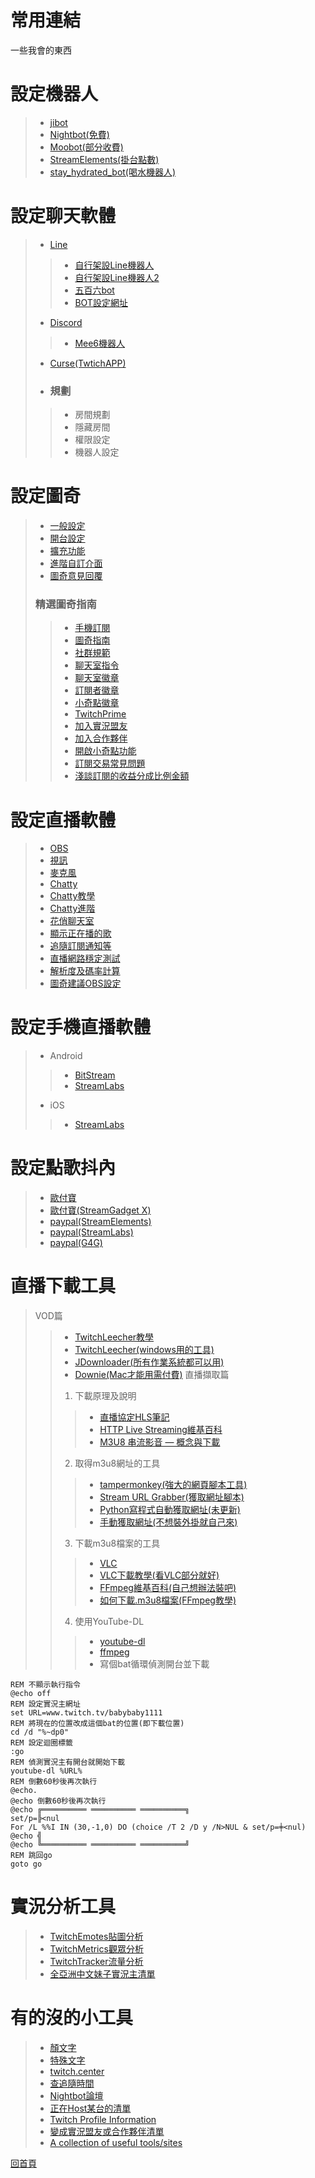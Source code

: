 # 常用連結
一些我會的東西

# 設定機器人
> + [jibot](http://jibot-web.appspot.com)
> + [Nightbot(免費)](http://beta.nightbot.tv)
> + [Moobot(部分收費)](http://twitch.moobot.tv)
> + [StreamElements(掛台點數)](http://streamelements.com)
> + [stay_hydrated_bot(喝水機器人)](stay_hydrated_bot)

# 設定聊天軟體
> + [Line](https://line.me)
>> + [自行架設Line機器人](https://ithelp.ithome.com.tw/users/20107309/ironman/1253)
>> + [自行架設Line機器人2](https://www.oxxostudio.tw/articles/201804/line-bot-apps-script.html)
>> + [五百六bot](line://ti/p/@xyd1256i)
>> + [BOT設定網址](https://admin-official.line.me)
> + [Discord](http://discordapp.com)
>> + [Mee6機器人](https://mee6.xyz)
> + [Curse(TwtichAPP)](https://app.twitch.tv/download)  
> + ### 規劃
>> + 房間規劃
>> + 隱藏房間
>> + 權限設定
>> + 機器人設定

# 設定圖奇
> + [一般設定](https://www.twitch.tv/settings/profile)
> + [開台設定](https://www.twitch.tv/broadcast/dashboard/settings)
> + [擴充功能](https://www.twitch.tv/broadcast/dashboard/extensions)
> + [進階自訂介面](https://forum.gamer.com.tw/C.php?bsn=60592&snA=2176)
> + [圖奇意見回覆](https://help.twitch.tv/customer/portal/emails/new)
> ### 精選圖奇指南
> > + [手機訂閱](https://help.twitch.tv/customer/zh_tw/portal/articles/2812403-訂閱方式#SubThurSubs)
> > + [圖奇指南](https://help.twitch.tv/customer/zh_tw/portal/articles)
> > + [社群規範](https://help.twitch.tv/customer/zh_tw/portal/articles/983016-社群規範)
> > + [聊天室指令](https://help.twitch.tv/customer/en/portal/articles/659095-chat-moderation-commands)
> > + [聊天室徽章](https://help.twitch.tv/customer/zh_tw/portal/articles/659115-twitch-聊天徽章指南)
> > + [訂閱者徽章](https://help.twitch.tv/customer/zh_tw/portal/articles/2579670-訂閱者徽章指南)
> > + [小奇點徽章](https://help.twitch.tv/customer/zh_tw/portal/articles/2755443-合作夥伴-cheer-表情符號指南)
> > + [TwitchPrime](https://help.twitch.tv/customer/zh_tw/portal/articles/2572060-twitch-prime-指南)
> > + [加入實況盟友](https://help.twitch.tv/customer/zh_tw/portal/articles/2785927-加入實況盟友方案)
> > + [加入合作夥伴](https://help.twitch.tv/customer/zh_tw/portal/articles/735127-合作夥伴方案的申請秘訣)
> > + [開啟小奇點功能](https://help.twitch.tv/customer/zh_tw/portal/articles/2449458-使用小奇點-cheering-指南)
> > + [訂閱交易常見問題](https://help.twitch.tv/customer/zh_tw/portal/articles/2341636-交易客服常見問題)
> > + [淺談訂閱的收益分成比例金額](http://luckyyen.tk/twitch-streamer-subscription-revenues-share.html)

# 設定直播軟體
> + [OBS](http://obsproject.com)
> + [視訊](https://www.logitechg.com/zh-tw/gaming-headsets)
> + [麥克風](https://bluemic.com.tw/yeti/)
> + [Chatty](http://chatty.github.io)
> + [Chatty教學](https://www.ptt.cc/bbs/Live/M.1447389863.A.525.html)
> + [Chatty進階](https://www.ptt.cc/bbs/Live/M.1447389952.A.46D.html)
> + [花俏聊天室](https://live.sk-knower.com/skchat)
> + [顯示正在播的歌](https://medium.com/@pcdoyle/how-to-show-spotify-music-in-obs-studio-7fa7318297b6)
> + [追隨訂閱通知等](http://streamlabs.com)
> + [直播網路穩定測試](https://inspector.twitch.tv/)
> + [解析度及碼率計算](http://www.obsapp.net/estimator/)
> + [圖奇建議OBS設定](https://stream.twitch.tv)

# 設定手機直播軟體
> + Android
> > + [BitStream](https://play.google.com/store/apps/details?id=ro.numedecod.cast&hl=zh_TW)
> > + [StreamLabs](https://play.google.com/store/apps/details?id=com.streamlabs&hl=zh_TW)
> + iOS
> > + [StreamLabs](https://itunes.apple.com/tw/app/streamlabs-livestreaming/id1294578643)

# 設定點歌抖內
> + [歐付寶](https://www.opay.tw)
> + [歐付寶(StreamGadget X)](https://www.facebook.com/StreamGadgetX/)
> + [paypal(StreamElements)](http://streamelements.com)
> + [paypal(StreamLabs)](http://streamlabs.com)
> + [paypal(G4G)](https://www.gamingforgood.net)

# 直播下載工具
> VOD篇
> > + [TwitchLeecher教學](https://forum.gamer.com.tw/C.php?bsn=60592&snA=5403)
> > + [TwitchLeecher(windows用的工具)](https://github.com/Franiac/TwitchLeecher/releases)
> > + [JDownloader(所有作業系統都可以用)](http://jdownloader.org)
> > + [Downie(Mac才能用需付費)](https://software.charliemonroe.net/downie.php)
> 直播擷取篇
> > 1. 下載原理及說明
> > > + [直播協定HLS筆記](https://blog.techbridge.cc/2016/12/03/livestreamming-hls-note/)
> > > + [HTTP Live Streaming維基百科](https://zh.wikipedia.org/wiki/HTTP_Live_Streaming)
> > > + [M3U8 串流影音 — 概念與下載](https://notfalse.net/63/m3u8-intro)
> > 2. 取得m3u8網址的工具
> > > + [tampermonkey(強大的網頁腳本工具)](https://tampermonkey.net)
> > > + [Stream URL Grabber(獲取網址腳本)](https://greasyfork.org/en/scripts/8114-stream-url-grabber)
> > > + [Python寫程式自動獲取網址(未更新)](https://www.johannesbader.ch/2014/01/find-video-url-of-twitch-tv-live-streams-or-past-broadcasts/)
> > > + [手動獲取網址(不想裝外掛就自己來)](https://notfalse.net/63/m3u8-intro)
> > 3. 下載m3u8檔案的工具
> > > + [VLC](https://www.videolan.org/vlc/index.zh-TW.html)
> > > + [VLC下載教學(看VLC部分就好)](https://forum.gamer.com.tw/Co.php?bsn=60076&sn=43816123)
> > > + [FFmpeg維基百科(自己想辦法裝吧)](https://zh.wikipedia.org/wiki/FFmpeg)
> > > + [如何下載.m3u8檔案(FFmpeg教學)](https://forum.gamer.com.tw/Co.php?bsn=60076&sn=43515032)
> > 4. 使用YouTube-DL
> > > + [youtube-dl](https://ytdl-org.github.io/youtube-dl/)
> > > + [ffmpeg](http://ffmpeg.org)
> > > + 寫個bat循環偵測開台並下載  

```batch
REM 不顯示執行指令  
@echo off  
REM 設定實況主網址  
set URL=www.twitch.tv/babybaby1111  
REM 將現在的位置改成這個bat的位置(即下載位置)  
cd /d "%~dp0"  
REM 設定迴圈標籤  
:go  
REM 偵測實況主有開台就開始下載  
youtube-dl %URL%  
REM 倒數60秒後再次執行  
@echo.  
@echo 倒數60秒後再次執行  
@echo ╔══════════ ══════════ ══════════╗  
set/p=╠<nul  
For /L %%I IN (30,-1,0) DO (choice /T 2 /D y /N>NUL & set/p=╪<nul)  
@echo ╣  
@echo ╚══════════ ══════════ ══════════╝  
REM 跳回go  
goto go
```

# 實況分析工具
> + [TwitchEmotes貼圖分析](https://twitchemotes.com)
> + [TwitchMetrics觀眾分析](https://www.twitchmetrics.net)
> + [TwitchTracker流量分析](https://twitchtracker.com)
> + [全亞洲中文妹子實況主清單](http://tutou.tw/girls)

# 有的沒的小工具
> + [顏文字](http://facemood.grtimed.com)
> + [特殊文字](http://copychar.cc/)
> + [twitch.center](http://twitch.center)
> + [查追隨時間](http://twitch.center/follow)
> + [Nightbot論壇](https://community.nightdev.com/t/how-to-change-uptimeat-timezone/17646)
> + [正在Host某台的清單](http://twitch.center/hostcheck)
> + [Twitch Profile Information](http://bashtech.net/twitch/profile.php)
> + [變成實況盟友或合作夥伴清單](https://twitch-tools.rootonline.de/user_broadcaster_type_changelogs.php)
> + [A collection of useful tools/sites](https://www.reddit.com/r/Twitch/comments/2vsbxk/a_collection_of_useful_toolssites/)

[回首頁](README.md)

